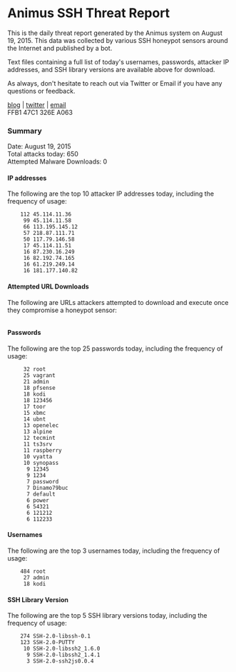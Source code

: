 # Animus SSH Threat Report

This is the daily threat report generated by the Animus system on August 19, 2015. This data was collected by various SSH honeypot sensors around the Internet and published by a bot.  

Text files containing a full list of today's usernames, passwords, attacker IP addresses, and SSH library versions are available above for download.  

As always, don't hesitate to reach out via Twitter or Email if you have any questions or feedback.  

[blog](http://morris.guru) | [twitter](https://twitter.com/andrew___morris) | [email](mailto:andrew@morris.guru)  
FFB1 47C1 326E A063  

### Summary

Date: August 19, 2015  
Total attacks today: 650  
Attempted Malware Downloads: 0 

#### IP addresses
The following are the top 10 attacker IP addresses today, including the frequency of usage:
```
    112 45.114.11.36
     99 45.114.11.58
     66 113.195.145.12
     57 218.87.111.71
     50 117.79.146.58
     17 45.114.11.51
     16 87.230.16.249
     16 82.192.74.165
     16 61.219.249.14
     16 181.177.140.82
```

#### Attempted URL Downloads
The following are URLs attackers attempted to download and execute once they compromise a honeypot sensor:
```
```

#### Passwords
The following are the top 25 passwords today, including the frequency of usage:
```
     32 root
     25 vagrant
     21 admin
     18 pfsense
     18 kodi
     18 123456
     17 toor
     15 xbmc
     14 ubnt
     13 openelec
     13 alpine
     12 tecmint
     11 ts3srv
     11 raspberry
     10 vyatta
     10 synopass
      9 12345
      9 1234
      7 password
      7 Dinamo79buc
      7 default
      6 power
      6 54321
      6 121212
      6 112233
```

#### Usernames
The following are the top 3 usernames today, including the frequency of usage:
```
    484 root
     27 admin
     18 kodi
```

#### SSH Library Version
The following are the top 5 SSH library versions today, including the frequency of usage:
```
    274 SSH-2.0-libssh-0.1
    123 SSH-2.0-PUTTY
     10 SSH-2.0-libssh2_1.6.0
      9 SSH-2.0-libssh2_1.4.1
      3 SSH-2.0-ssh2js0.0.4
```
